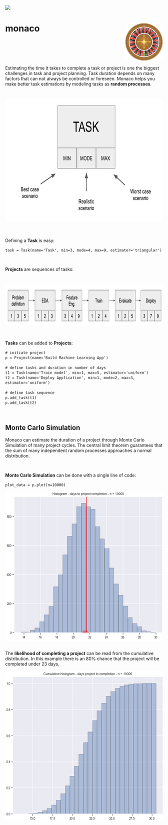 ![](https://img.shields.io/github/license/sepam/monaco?style=flat-square)

<h1 align="left">
monaco
<img src="roulette.jpg" alt="monaco" height="120" width="120" align="right"/>
</h1>

<br>
<br>
<br>
<br>


Estimating the time it takes to complete a task or project is one the 
biggest challenges in task and project planning. Task duration depends on many 
factors that can not always be controlled or foreseen. Monaco helps you make 
better task estimations by modeling tasks as **random processes**.

<h1 align="center">
<img src="example/task_definition.png" alt="Task" height="395" width="698" align="center"/>
</h1>
<br>

Defining a **Task** is easy:

    task = Task(name='Task', min=3, mode=4, max=9, estimator='triangular')

<br>

**Projects** are sequences of tasks:

<h1 align="center">
<img src="example/project_estimation.png" alt="Project" height="130" width="1121" align="center"/>
</h1>

<br>

**Tasks** can be added to **Projects**:

    # initiate project
    p = Project(name='Build Machine Learning App')

    # define tasks and duration in number of days
    t1 = Task(name='Train model', min=1, max=5, estimator='uniform')
    t2 = Task(name='Deploy Application', min=1, mode=2, max=3, estimator='uniform')
    
    # define task sequence
    p.add_task(t1)
    p.add_task(t2)
 
<br>

## Monte Carlo Simulation

Monaco can estimate the duration of a project through Monte Carlo Simulation 
of many project cycles. The central limit theorem guarantees that the sum of 
many independent random processes approaches a normal distribution.   

<br>

**Monte Carlo Simulation** can be done with a single line of code:

    plot_data = p.plot(n=10000)

<div align="center"> <img src="example/monte_carlo_estimation.png" alt="Project" height="478" width="593" align="center"/> </div>
<br>

The **likelihood of completing a project** can be read from the 
cumulative distribution. In this example there is an 80% chance that the 
project will be completed under 23 days.

<div align="center"> <img src="example/monte_carlo_cumulative.png" alt="Project" height="478" width="593" align="center"/> </div>

